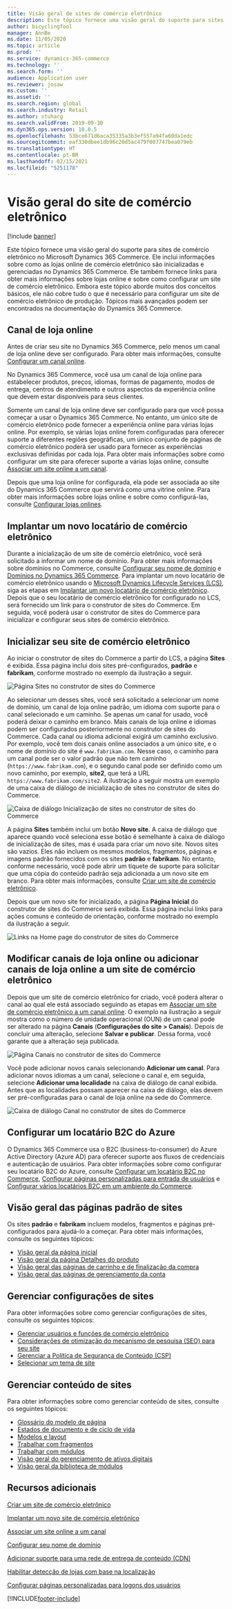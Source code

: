 ```yaml
---
title: Visão geral de sites de comércio eletrônico
description: Este tópico fornece uma visão geral do suporte para sites de comércio eletrônico no Microsoft Dynamics 365 Commerce.
author: bicyclingfool
manager: AnnBe
ms.date: 11/05/2020
ms.topic: article
ms.prod: ''
ms.service: dynamics-365-commerce
ms.technology: ''
ms.search.form: ''
audience: Application user
ms.reviewer: josaw
ms.custom: ''
ms.assetid: ''
ms.search.region: global
ms.search.industry: Retail
ms.author: stuharg
ms.search.validFrom: 2019-09-30
ms.dyn365.ops.version: 10.0.5
ms.openlocfilehash: 53bce671d6aca35335a3b3ef557a94fa60da1edc
ms.sourcegitcommit: eaf330dbee1db96c20d5ac479f007747bea079eb
ms.translationtype: HT
ms.contentlocale: pt-BR
ms.lasthandoff: 02/15/2021
ms.locfileid: "5251178"
---
```

# <a name="e-commerce-site-overview"></a>Visão geral do site de comércio eletrônico

[!include [banner](includes/banner.md)]

Este tópico fornece uma visão geral do suporte para sites de comércio eletrônico no Microsoft Dynamics 365 Commerce. Ele inclui informações sobre como as lojas online de comércio eletrônico são inicializadas e gerenciadas no Dynamics 365 Commerce. Ele também fornece links para obter mais informações sobre lojas online e sobre como configurar um site de comércio eletrônico. Embora este tópico aborde muitos dos conceitos básicos, ele não cobre tudo o que é necessário para configurar um site de comércio eletrônico de produção. Tópicos mais avançados podem ser encontrados na documentação do Dynamics 365 Commerce.

## <a name="online-store-channel"></a>Canal de loja online

Antes de criar seu site no Dynamics 365 Commerce, pelo menos um canal de loja online deve ser configurado. Para obter mais informações, consulte [Configurar um canal online](channel-setup-online.md). 

No Dynamics 365 Commerce, você usa um canal de loja online para estabelecer produtos, preços, idiomas, formas de pagamento, modos de entrega, centros de atendimento e outros aspectos da experiência online que devem estar disponíveis para seus clientes.

Somente um canal de loja online deve ser configurado para que você possa começar a usar o Dynamics 365 Commerce. No entanto, um único site de comércio eletrônico pode fornecer a experiência online para várias lojas online. Por exemplo, se várias lojas online forem configuradas para oferecer suporte a diferentes regiões geográficas, um único conjunto de páginas de comércio eletrônico poderá ser usado para fornecer as experiências exclusivas definidas por cada loja. Para obter mais informações sobre como configurar um site para oferecer suporte a várias lojas online, consulte [Associar um site online a um canal](associate-site-online-store.md).

Depois que uma loja online for configurada, ela pode ser associada ao site do Dynamics 365 Commerce que servirá como uma vitrine online. Para obter mais informações sobre lojas online e sobre como configurá-las, consulte [Configurar lojas onlines](https://docs.microsoft.com/dynamics365/unified-operations/retail/online-stores).

## <a name="deploy-a-new-e-commerce-tenant"></a>Implantar um novo locatário de comércio eletrônico

Durante a inicialização de um site de comércio eletrônico, você será solicitado a informar um nome de domínio. Para obter mais informações sobre domínios no Commerce, consulte [Configurar seu nome de domínio](configure-your-domain-name.md) e [Domínios no Dynamics 365 Commerce](domains-commerce.md). Para implantar um novo locatário de comércio eletrônico usando o [Microsoft Dynamics Lifecycle Services (LCS)](https://docs.microsoft.com/dynamics365/unified-operations/dev-itpro/lifecycle-services/lcs-user-guide), siga as etapas em [Implantar um novo locatário de comércio eletrônico](deploy-ecommerce-site.md). Depois que o seu locatário de comércio eletrônico for configurado no LCS, será fornecido um link para o construtor de sites do Commerce. Em seguida, você poderá usar o construtor de sites do Commerce para inicializar e configurar seus sites de comércio eletrônico.

## <a name="initialize-your-e-commerce-site"></a>Inicializar seu site de comércio eletrônico

Ao iniciar o construtor de sites do Commerce a partir do LCS, a página **Sites** é exibida. Essa página inclui dois sites pré-configurados, **padrão** e **fabrikam**, conforme mostrado no exemplo da ilustração a seguir.

![Página Sites no construtor de sites do Commerce](media/e-commerce-site-01.png)

Ao selecionar um desses sites, você será solicitado a selecionar um nome de domínio, um canal de loja online padrão, um idioma com suporte para o canal selecionado e um caminho. Se apenas um canal for usado, você poderá deixar o caminho em branco. Mais canais de loja online e idiomas podem ser configurados posteriormente no construtor de sites do Commerce. Cada canal ou idioma adicional exigirá um caminho exclusivo. Por exemplo, você tem dois canais online associados a um único site, e o nome de domínio do site é `www.fabrikam.com`. Nesse caso, o caminho para um canal pode ser o valor padrão que não tem caminho (`https://www.fabrikam.com`), e o segundo canal pode ser definido como um novo caminho, por exemplo, **site2**, que terá a URL `https://www.fabrikam.com/site2`. A ilustração a seguir mostra um exemplo de uma caixa de diálogo de inicialização de sites no construtor de sites do Commerce.

![Caixa de diálogo Inicialização de sites no construtor de sites do Commerce](media/e-commerce-site-02.png)

A página **Sites** também inclui um botão **Novo site**. A caixa de diálogo que aparece quando você seleciona esse botão é semelhante à caixa de diálogo de inicialização de sites, mas é usada para criar um novo site. Novos sites são vazios. Eles não incluem os mesmos modelos, fragmentos, páginas e imagens padrão fornecidos com os sites **padrão** e **fabrikam**. No entanto, conforme necessário, você pode abrir um tíquete de suporte para solicitar que uma cópia do conteúdo padrão seja adicionada a um novo site em branco. Para obter mais informações, consulte [Criar um site de comércio eletrônico](create-ecommerce-site.md).

Depois que um novo site for inicializado, a página **Página Inicial** do construtor de sites do Commerce será exibida. Essa página inclui links para ações comuns e conteúdo de orientação, conforme mostrado no exemplo da ilustração a seguir.

![Links na Home page do construtor de sites do Commerce](media/e-commerce-site-03.png)

## <a name="modify-online-store-channels-or-add-online-store-channels-to-an-e-commerce-site"></a>Modificar canais de loja online ou adicionar canais de loja online a um site de comércio eletrônico

Depois que um site de comércio eletrônico for criado, você poderá alterar o canal ao qual ele está associado seguindo as etapas em [Associar um site de comércio eletrônico a um canal online](associate-site-online-store.md). O exemplo na ilustração a seguir mostra como o número de unidade operacional (OUN) de um canal pode ser alterado na página **Canais** (**Configurações do site \> Canais**). Depois de concluir uma alteração, selecione **Salvar e publicar**. Dessa forma, você garante que a alteração seja publicada.

![Página Canais no construtor de sites do Commerce](media/e-commerce-site-04.png)

Você pode adicionar novos canais selecionando **Adicionar um canal**. Para adicionar novos idiomas a um canal, selecione o canal e, em seguida, selecione **Adicionar uma localidade** na caixa de diálogo de canal exibida. Antes que as localidades possam aparecer na caixa de diálogo, elas devem ser pré-configuradas para o canal de loja online na sede do Commerce.

![Caixa de diálogo Canal no construtor de sites do Commerce](media/e-commerce-site-05.png)

## <a name="set-up-an-azure-b2c-tenant"></a>Configurar um locatário B2C do Azure

O Dynamics 365 Commerce usa o B2C (business-to-consumer) do Azure Active Directory (Azure AD) para oferecer suporte aos fluxos de credenciais e autenticação de usuários. Para obter informações sobre como configurar seu locatário B2C do Azure, consulte [Configurar um locatário B2C no Commerce](set-up-b2c-tenant.md), [Configurar páginas personalizadas para entrada de usuários](custom-pages-user-logins.md) e [Configurar vários locatários B2C em um ambiente do Commerce](configure-multi-b2c-tenants.md).

## <a name="overview-of-the-default-site-pages"></a>Visão geral das páginas padrão de sites

Os sites **padrão** e **fabrikam** incluem modelos, fragmentos e páginas pré-configurados para ajudá-lo a começar. Para obter mais informações, consulte os seguintes tópicos:

- [Visão geral da página inicial](quick-tour-home-page.md)
- [Visão geral da página Detalhes do produto](quick-tour-pdp.md)
- [Visão geral das páginas de carrinho e de finalização da compra](quick-tour-cart-checkout.md)
- [Visão geral das páginas de gerenciamento da conta](quick-tour-account-management.md)

## <a name="manage-site-settings"></a>Gerenciar configurações de sites

Para obter informações sobre como gerenciar configurações de sites, consulte os seguintes tópicos:

- [Gerenciar usuários e funções de comércio eletrônico](manage-ecommerce-users-roles.md)
- [Considerações de otimização do mecanismo de pesquisa (SEO) para seu site](/search-engine-optimization-considerations.md)
- [Gerenciar a Política de Segurança de Conteúdo (CSP)](manage-csp.md)
- [Selecionar um tema de site](select-site-theme.md)

## <a name="manage-site-content"></a>Gerenciar conteúdo de sites

Para obter informações sobre como gerenciar conteúdo de sites, consulte os seguintes tópicos:

- [Glossário do modelo de página](page-elements-overview.md)
- [Estados de documento e de ciclo de vida](document-states-overview.md)
- [Modelos e layout](templates-layouts-overview.md)
- [Trabalhar com fragmentos](work-with-fragments.md)
- [Trabalhar com módulos](work-with-modules.md)
- [Visão geral do gerenciamento de ativos digitais](dam-overview.md)
- [Visão geral da biblioteca de módulos](starter-kit-overview.md)

## <a name="additional-resources"></a>Recursos adicionais

[Criar um site de comércio eletrônico](create-ecommerce-site.md)

[Implantar um novo site de comércio eletrônico](deploy-ecommerce-site.md)

[Associar um site online a um canal](associate-site-online-store.md)

[Configurar seu nome de domínio](configure-your-domain-name.md)

[Adicionar suporte para uma rede de entrega de conteúdo (CDN)](add-cdn-support.md)

[Habilitar detecção de lojas com base na localização](enable-store-detection.md)

[Configurar páginas personalizadas para logons dos usuários](custom-pages-user-logins.md)


[!INCLUDE[footer-include](../includes/footer-banner.md)]
